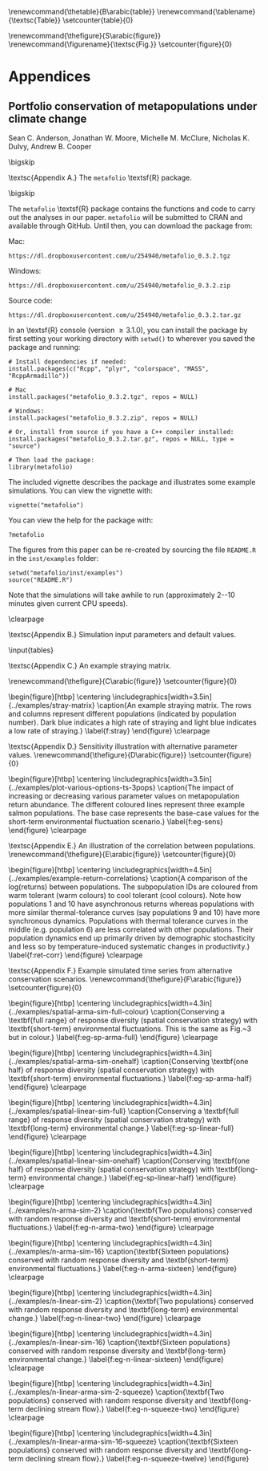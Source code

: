 <!--% redefine the command that creates the Table number.-->
\renewcommand{\thetable}{B\arabic{table}}
\renewcommand{\tablename}{\textsc{Table}}
\setcounter{table}{0}

<!--% redefine the command that creates the Figure number.-->
\renewcommand{\thefigure}{S\arabic{figure}}
\renewcommand{\figurename}{\textsc{Fig.}}
\setcounter{figure}{0}

# Appendices

## Portfolio conservation of metapopulations under climate change

Sean C. Anderson, Jonathan W. Moore, Michelle M. McClure, Nicholas K. Dulvy, Andrew B. Cooper

\bigskip

\textsc{Appendix A.} The `metafolio` \textsf{R} package.

\bigskip


The `metafolio` \textsf{R} package contains the functions and code to carry out the analyses in our paper.
`metafolio` will be submitted to CRAN and available through GitHub. Until then, you can download the package from:

Mac:

    https://dl.dropboxusercontent.com/u/254940/metafolio_0.3.2.tgz

Windows:

    https://dl.dropboxusercontent.com/u/254940/metafolio_0.3.2.zip

Source code:

    https://dl.dropboxusercontent.com/u/254940/metafolio_0.3.2.tar.gz


In an \textsf{R} console (version $\ge 3.1.0$), you can install the package by first setting your working directory with `setwd()` to wherever you saved the package and running:

```
# Install dependencies if needed:
install.packages(c("Rcpp", "plyr", "colorspace", "MASS", "RcppArmadillo"))

# Mac
install.packages("metafolio_0.3.2.tgz", repos = NULL)

# Windows:
install.packages("metafolio_0.3.2.zip", repos = NULL)

# Or, install from source if you have a C++ compiler installed:
install.packages("metafolio_0.3.2.tar.gz", repos = NULL, type = "source")

# Then load the package:
library(metafolio)
```

The included vignette describes the package and illustrates some example simulations.
You can view the vignette with:

```
vignette("metafolio")
```

You can view the help for the package with:

```
?metafolio
```

The figures from this paper can be re-created by sourcing the file `README.R` in the `inst/examples` folder:

```
setwd("metafolio/inst/examples")
source("README.R")
```

Note that the simulations will take awhile to run (approximately 2--10 minutes given current CPU speeds).

\clearpage

\textsc{Appendix B.} Simulation input parameters and default values.

\input{tables}

\textsc{Appendix C.} An example straying matrix.

\renewcommand{\thefigure}{C\arabic{figure}}
\setcounter{figure}{0}

\begin{figure}[htbp]
\centering
\includegraphics[width=3.5in]{../examples/stray-matrix}
\caption{An example straying matrix. The rows and columns represent different
populations (indicated by population number). Dark blue indicates a high rate
of straying and light blue indicates a low rate of straying.}
\label{f:stray}
\end{figure}
\clearpage

\textsc{Appendix D.} Sensitivity illustration with alternative parameter values.
\renewcommand{\thefigure}{D\arabic{figure}}
\setcounter{figure}{0}

\begin{figure}[htbp]
\centering
\includegraphics[width=3.5in]{../examples/plot-various-options-ts-3pops}
\caption{The impact of increasing or decreasing various parameter values on
metapopulation return abundance. The different coloured lines represent three
example salmon populations. The base case represents the base-case values for
the short-term environmental fluctuation scenario.}
\label{f:eg-sens}
\end{figure}
\clearpage

\textsc{Appendix E.} An illustration of the correlation between populations.
\renewcommand{\thefigure}{E\arabic{figure}}
\setcounter{figure}{0}

\begin{figure}[htbp]
\centering
\includegraphics[width=4.5in]{../examples/example-return-correlations}
\caption{A comparison of the log(returns) between populations. The
subpopulation IDs are coloured from warm tolerant (warm colours) to cool
tolerant (cool colours). Note how populations 1 and 10 have asynchronous
returns whereas populations with more similar thermal-tolerance curves (say
populations 9 and 10) have more synchronous dynamics. Populations with
thermal tolerance curves in the middle (e.g. population 6) are less
correlated with other populations. Their population dynamics end up primarily
driven by demographic stochasticity and less so by temperature-induced
systematic changes in productivity.}
\label{f:ret-corr}
\end{figure}
\clearpage

\textsc{Appendix F.} Example simulated time series from alternative conservation scenarios.
\renewcommand{\thefigure}{F\arabic{figure}}
\setcounter{figure}{0}

<!--TODO - this should be removed - it duplicates a main text fig-->
\begin{figure}[htbp]
\centering
\includegraphics[width=4.3in]{../examples/spatial-arma-sim-full-colour}
\caption{Conserving a \textbf{full range} of response diversity (spatial
conservation strategy) with \textbf{short-term} environmental fluctuations. This is the same as Fig.~3 but in colour.}
\label{f:eg-sp-arma-full}
\end{figure}
\clearpage

\begin{figure}[htbp]
\centering
\includegraphics[width=4.3in]{../examples/spatial-arma-sim-onehalf}
\caption{Conserving \textbf{one half} of response diversity (spatial
conservation strategy) with \textbf{short-term} environmental fluctuations.}
\label{f:eg-sp-arma-half}
\end{figure}
\clearpage

\begin{figure}[htbp]
\centering
\includegraphics[width=4.3in]{../examples/spatial-linear-sim-full}
\caption{Conserving a \textbf{full range} of response diversity (spatial
conservation strategy) with \textbf{long-term} environmental change.}
\label{f:eg-sp-linear-full}
\end{figure}
\clearpage

\begin{figure}[htbp]
\centering
\includegraphics[width=4.3in]{../examples/spatial-linear-sim-onehalf}
\caption{Conserving \textbf{one half} of response diversity (spatial
conservation strategy) with \textbf{long-term} environmental change.}
\label{f:eg-sp-linear-half}
\end{figure}
\clearpage

\begin{figure}[htbp]
\centering
\includegraphics[width=4.3in]{../examples/n-arma-sim-2}
\caption{\textbf{Two populations} conserved with random response diversity and
\textbf{short-term} environmental fluctuations.}
\label{f:eg-n-arma-two}
\end{figure}
\clearpage

\begin{figure}[htbp]
\centering
\includegraphics[width=4.3in]{../examples/n-arma-sim-16}
\caption{\textbf{Sixteen populations} conserved with random response diversity
and \textbf{short-term} environmental fluctuations.}
\label{f:eg-n-arma-sixteen}
\end{figure}
\clearpage

\begin{figure}[htbp]
\centering
\includegraphics[width=4.3in]{../examples/n-linear-sim-2}
\caption{\textbf{Two populations} conserved with random response diversity and
\textbf{long-term} environmental change.}
\label{f:eg-n-linear-two}
\end{figure}
\clearpage

\begin{figure}[htbp]
\centering
\includegraphics[width=4.3in]{../examples/n-linear-sim-16}
\caption{\textbf{Sixteen populations} conserved with random response diversity
and \textbf{long-term} environmental change.}
\label{f:eg-n-linear-sixteen}
\end{figure}
\clearpage

\begin{figure}[htbp]
\centering
\includegraphics[width=4.3in]{../examples/n-linear-arma-sim-2-squeeze}
\caption{\textbf{Two populations} conserved with random response diversity
and \textbf{long-term declining stream flow}.}
\label{f:eg-n-squeeze-two}
\end{figure}
\clearpage

\begin{figure}[htbp]
\centering
\includegraphics[width=4.3in]{../examples/n-linear-arma-sim-16-squeeze}
\caption{\textbf{Sixteen populations} conserved with random response diversity
and \textbf{long-term declining stream flow}.}
\label{f:eg-n-squeeze-twelve}
\end{figure}

